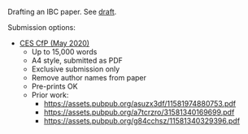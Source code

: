 Drafting an IBC paper. See [draft](./build/paper.pdf).

Submission options:
<!-- markdown-link-check-disable-next-line -->
- [CES CfP (May 2020)](https://cryptoeconomicsystems.pubpub.org/spring20-journalcfp)
  - Up to 15,000 words
  - A4 style, submitted as PDF
  - Exclusive submission only
  - Remove author names from paper
  - Pre-prints OK
  - Prior work:
    - https://assets.pubpub.org/asuzx3df/11581974880753.pdf
    - https://assets.pubpub.org/a7tcrzro/31581340169699.pdf
    - https://assets.pubpub.org/g84cchsz/11581340329396.pdf
